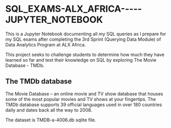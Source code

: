 # SQL_EXAMS-ALX_AFRICA-----JUPYTER_NOTEBOOK
This is a Jupyter Notebook documenting all my SQL queries as I prepare for my SQL exams after completing the 3rd Sprint (Querying Data Module) of Data Analytics Program at ALX Africa.

This project seeks to challenge students to determine how much they have learned so far and test their knowledge on SQL by exploring The Movie Database - TMDb. 

## The TMDb database
The Movie Database – an online movie and TV show database that houses some of the most popular movies and TV shows at your fingertips. The TMDb database supports 39 official languages used in over 180 countries daily and dates back all the way to 2008.

The dataset is TMDB-a-4006.db sqlite file.
